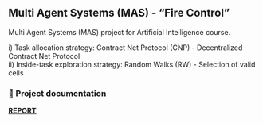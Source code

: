 ## Multi Agent Systems (MAS) - “Fire Control” 

Multi Agent Systems (MAS) project for Artificial Intelligence course.

i) Task allocation strategy: Contract Net Protocol (CNP) - Decentralized Contract Net Protocol\
ii) Inside-task exploration strategy: Random Walks (RW) - Selection of valid cells

### 📝 Project documentation

[**REPORT**](https://github.com/mms-ngl/ai-mas/blob/main/report.pdf)
